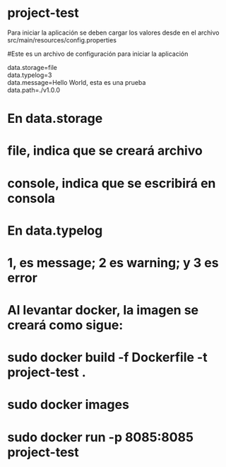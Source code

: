 # project-test

Para iniciar la aplicación se deben cargar los valores desde en el archivo src/main/resources/config.properties <br>

#Este es un archivo de configuración para iniciar la aplicación

data.storage=file<br>
data.typelog=3<br>
data.message=Hello World, esta es una prueba<br>
data.path=./v1.0.0<br>

# En data.storage<br>
# file, indica que se creará archivo<br>
# console, indica que se escribirá en consola<br>
# En data.typelog
# 1, es message; 2 es warning; y 3 es error

# Al levantar docker, la imagen se creará como sigue:
# sudo docker build -f Dockerfile -t project-test .
# sudo docker images
# sudo docker run -p 8085:8085 project-test
